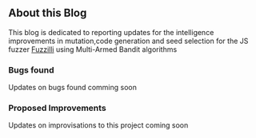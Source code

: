 ## About this Blog

This blog is dedicated to reporting updates for
the intelligence improvements in mutation,code generation and seed selection 
for the JS fuzzer [Fuzzilli](https://github.com/googleprojectzero/fuzzilli) using Multi-Armed Bandit algorithms

### Bugs found

Updates on bugs found comming soon

### Proposed Improvements

Updates on improvisations to this project coming soon


